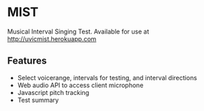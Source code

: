 # MIST

Musical Interval Singing Test. Available for use at http://uvicmist.herokuapp.com

## Features

- Select voicerange, intervals for testing, and interval directions
- Web audio API to access client microphone
- Javascript pitch tracking
- Test summary
